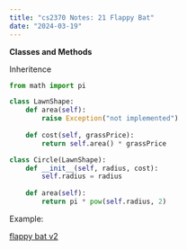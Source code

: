 ```yaml
---
title: "cs2370 Notes: 21 Flappy Bat"
date: "2024-03-19"
---
```


**Classes and Methods**

Inheritence

```python
from math import pi

class LawnShape:
    def area(self):
        raise Exception("not implemented")
    
    def cost(self, grassPrice):
        return self.area() * grassPrice

class Circle(LawnShape):
    def __init__(self, radius, cost):
        self.radius = radius
    
    def area(self):
        return pi * pow(self.radius, 2)
```


Example:

[flappy bat v2](../code/flappy-bat-v2.py)
